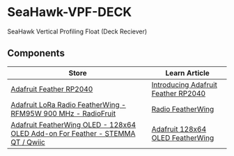 # SeaHawk-VPF-DECK

SeaHawk Vertical Profiling Float (Deck Reciever)

## Components

| Store | Learn Article |
| -----| -----|
| [Adafruit Feather RP2040](https://www.adafruit.com/product/4884) | [Introducing Adafruit Feather RP2040](https://learn.adafruit.com/adafruit-feather-rp2040-pico/overview) |
| [Adafruit LoRa Radio FeatherWing - RFM95W 900 MHz - RadioFruit](https://www.adafruit.com/product/3231) | [Radio FeatherWing](https://learn.adafruit.com/radio-featherwing/overview) |
| [Adafruit FeatherWing OLED - 128x64 OLED Add-on For Feather - STEMMA QT / Qwiic](https://www.adafruit.com/product/4650) | [Adafruit 128x64 OLED FeatherWing](https://learn.adafruit.com/adafruit-128x64-oled-featherwing/overview) |
